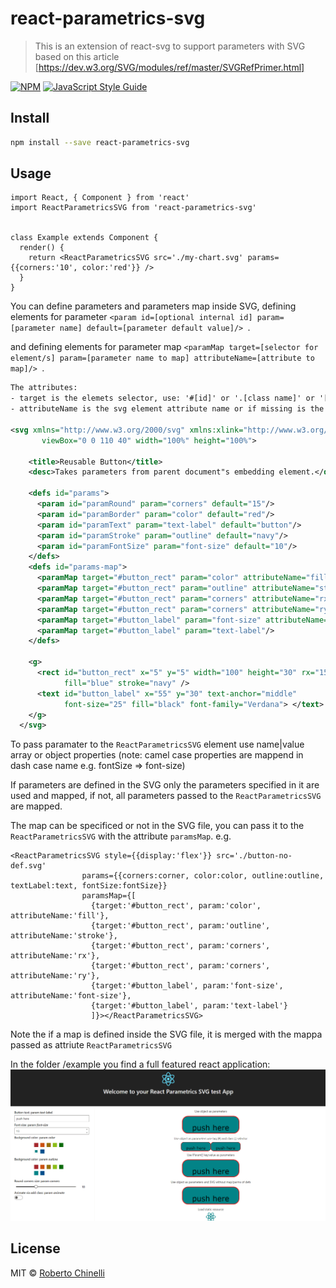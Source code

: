 # react-parametrics-svg

> This is an extension of react-svg to support parameters with SVG based on this article [https://dev.w3.org/SVG/modules/ref/master/SVGRefPrimer.html]

[![NPM](https://img.shields.io/npm/v/react-parametrics-svg.svg)](https://www.npmjs.com/package/react-parametrics-svg) [![JavaScript Style Guide](https://img.shields.io/badge/code_style-standard-brightgreen.svg)](https://standardjs.com)

## Install

```bash
npm install --save react-parametrics-svg
```

## Usage

```tsx
import React, { Component } from 'react'
import ReactParametricsSVG from 'react-parametrics-svg'


class Example extends Component {
  render() {
    return <ReactParametricsSVG src='./my-chart.svg' params={{corners:'10', color:'red'}} />
  }
}
```
You can define parameters and parameters map inside SVG, defining elements for parameter ```<param id=[optional internal id] param=[parameter name] default=[parameter default value]/> ```.

and defining elements for parameter map ```<paramMap target=[selector for element/s] param=[parameter name to map] attributeName=[attribute to map]/> ```.

```xml
The attributes:
- target is the elemets selector, use: '#[id]' or '.[class name]' or '[tag id]'
- attributeName is the svg element attribute name or if missing is the inner HTML, for example use this to set the text of a label.

<svg xmlns="http://www.w3.org/2000/svg" xmlns:xlink="http://www.w3.org/1999/xlink"
       viewBox="0 0 110 40" width="100%" height="100%">

    <title>Reusable Button</title>
    <desc>Takes parameters from parent document"s embedding element.</desc>

    <defs id="params">
      <param id="paramRound" param="corners" default="15"/>
      <param id="paramBorder" param="color" default="red"/>
      <param id="paramText" param="text-label" default="button"/>
      <param id="paramStroke" param="outline" default="navy"/>
      <param id="paramFontSize" param="font-size" default="10"/>
    </defs>
    <defs id="params-map">
      <paramMap target="#button_rect" param="color" attributeName="fill"/>
      <paramMap target="#button_rect" param="outline" attributeName="stroke"/>
      <paramMap target="#button_rect" param="corners" attributeName="rx"/>
      <paramMap target="#button_rect" param="corners" attributeName="ry"/>
      <paramMap target="#button_label" param="font-size" attributeName="font-size"/>
      <paramMap target="#button_label" param="text-label"/>
    </defs>

    <g>
      <rect id="button_rect" x="5" y="5" width="100" height="30" rx="15" ry="15" 
            fill="blue" stroke="navy" />
      <text id="button_label" x="55" y="30" text-anchor="middle" 
            font-size="25" fill="black" font-family="Verdana"> </text>
    </g>
  </svg>
```

To pass paramater to the ```ReactParametricsSVG``` element use name|value array or object properties (note: camel case properties are mappend in dash case name e.g. fontSize => font-size)

If parameters are defined in the SVG only the parameters specified in it are used and mapped, if not, all parameters passed to the ```ReactParametricsSVG``` are mapped.

The map can be specificed or not in the SVG file, you can pass it to the ```ReactParametricsSVG``` with the attribute ```paramsMap```.
e.g. 
```tsx
<ReactParametricsSVG style={{display:'flex'}} src='./button-no-def.svg' 
                params={{corners:corner, color:color, outline:outline, textLabel:text, fontSize:fontSize}}
                paramsMap={[
                  {target:'#button_rect', param:'color', attributeName:'fill'},
                  {target:'#button_rect', param:'outline', attributeName:'stroke'},
                  {target:'#button_rect', param:'corners', attributeName:'rx'},
                  {target:'#button_rect', param:'corners', attributeName:'ry'},
                  {target:'#button_label', param:'font-size', attributeName:'font-size'},
                  {target:'#button_label', param:'text-label'}
                  ]}></ReactParametricsSVG>
```
Note the if a map is defined inside the SVG file, it is merged with the mappa passed as attriute ```ReactParametricsSVG```

In the folder /example you find a full featured react application:
![Test app](./img/app-test.PNG)
## License

MIT © [Roberto Chinelli](https://github.com/roberchi)
